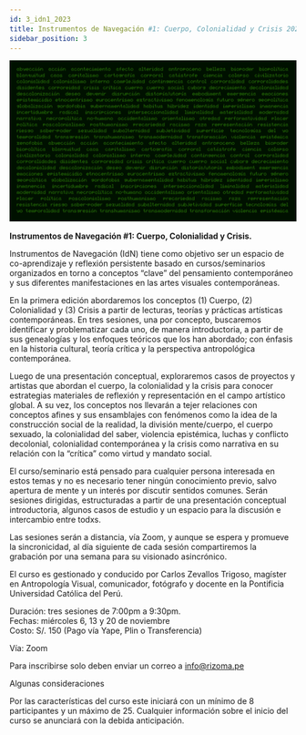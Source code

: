 ```yaml
---
id: 3_idn1_2023
title: Instrumentos de Navegación #1: Cuerpo, Colonialidad y Crisis 2023
sidebar_position: 3
---
```


![Texto alternativo](imgs/3_IDN_2023.jpg)
  
**Instrumentos de Navegación #1: Cuerpo, Colonialidad y Crisis.**

Instrumentos de Navegación (IdN) tiene como objetivo ser un espacio de co-aprendizaje y reflexión persistente basado en cursos/seminarios organizados en torno a conceptos “clave” del pensamiento contemporáneo y sus diferentes manifestaciones en las artes visuales contemporáneas.

En la primera edición abordaremos los conceptos (1) Cuerpo, (2) Colonialidad y (3) Crisis a partir de lecturas, teorías y prácticas artísticas contemporáneas. En tres sesiones, una por concepto, buscaremos identificar y problematizar cada uno, de manera introductoria, a partir de sus genealogías y los enfoques teóricos que los han abordado; con énfasis en la historia cultural, teoría crítica y la perspectiva antropológica contemporánea. 

Luego de una presentación conceptual, exploraremos casos de proyectos y artistas que abordan el cuerpo, la colonialidad y la crisis para conocer estrategias materiales de reflexión y representación en el campo artístico global. A su vez, los conceptos nos llevarán a tejer relaciones con conceptos afines y sus ensamblajes con fenómenos como la idea de la construcción social de la realidad, la división mente/cuerpo, el cuerpo sexuado, la colonialidad del saber, violencia epistémica, luchas y conflicto decolonial, colonialidad contemporánea y la crisis como narrativa en su relación con la “crítica” como virtud y mandato social.

El curso/seminario está pensado para cualquier persona interesada en estos temas y no es necesario tener ningún conocimiento previo, salvo apertura de mente y un interés por discutir sentidos comunes. Serán sesiones dirigidas, estructuradas a partir de una presentación conceptual introductoria, algunos casos de estudio y un espacio para la discusión e intercambio entre todxs.

Las sesiones serán a distancia, vía Zoom, y aunque se espera y promueve la sincronicidad, al día siguiente de cada sesión compartiremos la grabación por una semana para su visionado asincrónico.

El curso es gestionado y conducido por Carlos Zevallos Trigoso, magíster en Antropología Visual, comunicador, fotógrafo y docente en la Pontificia Universidad Católica del Perú.  

Duración: tres sesiones de 7:00pm  a 9:30pm.  
Fechas: miércoles 6, 13 y 20 de noviembre  
Costo: S/. 150 (Pago vía Yape, Plin o Transferencia)

Vía: Zoom

Para inscribirse solo deben enviar un correo a info@rizoma.pe

Algunas consideraciones

Por las características del curso este iniciará con un mínimo de 8 participantes y un máximo de 25\. Cualquier información sobre el inicio del curso se anunciará con la debida anticipación.

